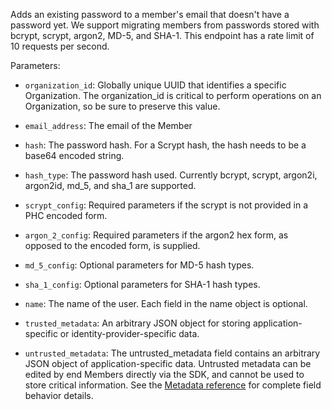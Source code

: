 Adds an existing password to a member's email that doesn't have a password yet. We support migrating members from passwords stored with bcrypt, scrypt, argon2, MD-5, and SHA-1. This endpoint has a rate limit of 10 requests per second.

Parameters:

- `organization_id`: Globally unique UUID that identifies a specific Organization. The organization_id is critical to perform operations on an Organization, so be sure to preserve this value.

- `email_address`: The email of the Member

- `hash`: The password hash. For a Scrypt hash, the hash needs to be a base64 encoded string.

- `hash_type`: The password hash used. Currently bcrypt, scrypt, argon2i, argon2id, md_5, and sha_1 are supported.

- `scrypt_config`: Required parameters if the scrypt is not provided in a PHC encoded form.

- `argon_2_config`: Required parameters if the argon2 hex form, as opposed to the encoded form, is supplied.

- `md_5_config`: Optional parameters for MD-5 hash types.

- `sha_1_config`: Optional parameters for SHA-1 hash types.

- `name`: The name of the user. Each field in the name object is optional.

- `trusted_metadata`: An arbitrary JSON object for storing application-specific or identity-provider-specific data.

- `untrusted_metadata`: The untrusted_metadata field contains an arbitrary JSON object of application-specific data. Untrusted metadata can be edited by end Members directly via the SDK, and cannot be used to store critical information. See the [Metadata reference](https://stytch.com/docs/b2b/api/metadata) for complete field behavior details.